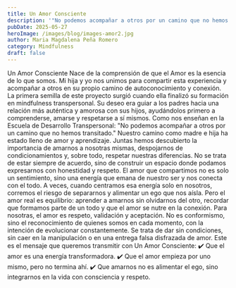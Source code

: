 ```yaml
---
title: Un Amor Consciente
description: '"No podemos acompañar a otros por un camino que no hemos transitado."'
pubDate: 2025-05-27
heroImage: /images/blog/images-amor2.jpg
author: Maria Magdalena Peña Romero
category: Mindfulness
draft: false
---
```

Un Amor Consciente
Nace de la comprensión de que el Amor es la esencia de lo que somos. Mi hija y yo nos unimos para compartir esta experiencia y acompañar a otros en su propio camino de autoconocimiento y conexión.
La primera semilla de este proyecto surgió cuando ella finalizó su formación en mindfulness transpersonal. Su deseo era guiar a los padres hacia una relación más auténtica y amorosa con sus hijos, ayudándolos primero a comprenderse, amarse y respetarse a sí mismos.
Como nos enseñan en la Escuela de Desarrollo Transpersonal:
"No podemos acompañar a otros por un camino que no hemos transitado."
Nuestro camino como madre e hija ha estado lleno de amor y aprendizaje. Juntas hemos descubierto la importancia de amarnos a nosotras mismas, despojarnos de condicionamientos y, sobre todo, respetar nuestras diferencias. No se trata de estar siempre de acuerdo, sino de construir un espacio donde podamos expresarnos con honestidad y respeto.
El amor que compartimos no es solo un sentimiento, sino una energía que emana de nuestro ser y nos conecta con el todo. A veces, cuando centramos esa energía solo en nosotros, corremos el riesgo de separarnos y alimentar un ego que nos aísla. Pero el amor real es equilibrio: aprender a amarnos sin olvidarnos del otro, recordar que formamos parte de un todo y que el amor se nutre en la conexión.
Para nosotras, el amor es respeto, validación y aceptación. No es conformismo, sino el reconocimiento de quienes somos en cada momento, con la intención de evolucionar constantemente. Se trata de dar sin condiciones, sin caer en la manipulación o en una entrega falsa disfrazada de amor.
Este es el mensaje que queremos transmitir con Un Amor Consciente:
✔️ Que el amor es una energía transformadora.
✔️ Que el amor empieza por uno mismo, pero no termina ahí.
✔️ Que amarnos no es alimentar el ego, sino integrarnos en la vida con consciencia y respeto.
